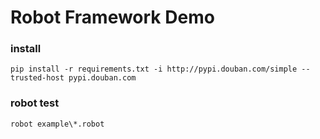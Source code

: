 # 
Robot Framework Demo 
===


### install
```
pip install -r requirements.txt -i http://pypi.douban.com/simple --trusted-host pypi.douban.com

```

### robot test

```
robot example\*.robot

```